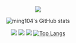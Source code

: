<div align="center">
<img src="https://capsule-render.vercel.app/api?type=Waving&color=gradient&height=200&section=header&text=Hello!&fontColor=d6ace6&fontSize=60" />

![ming104's GitHub stats](https://github-readme-stats.vercel.app/api?username=ming104&show_icons=true&theme=apprentice)

<a href="https://unity.com/" target="_blank"><img src="https://img.shields.io/badge/Unity-000000?style=for-the-badge&logo=unity&logoColor=white"/></a>
<a href="https://learn.microsoft.com/en-us/dotnet/csharp/" target="_blank">
<img src="https://img.shields.io/badge/C%23-239120?style=for-the-badge&logo=csharp&logoColor=white"/></a>
<a href="https://ming10.notion.site/23097dabe46d462e81526dfbe49eb330" target="_blank"><img src="https://img.shields.io/badge/Portfolio-000000?style=for-the-badge&logo=notion&logoColor=white"/></a>
[![Top Langs](https://github-readme-stats.vercel.app/api/top-langs/?username=ming104)](https://github.com/anuraghazra/github-readme-stats)

</div>

<!--

**ming104/ming104** is a ✨ _special_ ✨ repository because its `README.md` (this file) appears on your GitHub profile.
Here are some ideas to get you started:

- 🔭 I’m currently working on ...
- 🌱 I’m currently learning ...
- 👯 I’m looking to collaborate on ...
- 🤔 I’m looking for help with ...
- 💬 Ask me about ...
- 📫 How to reach me: ...
- 😄 Pronouns: ...
- ⚡ Fun fact: ...
-->
